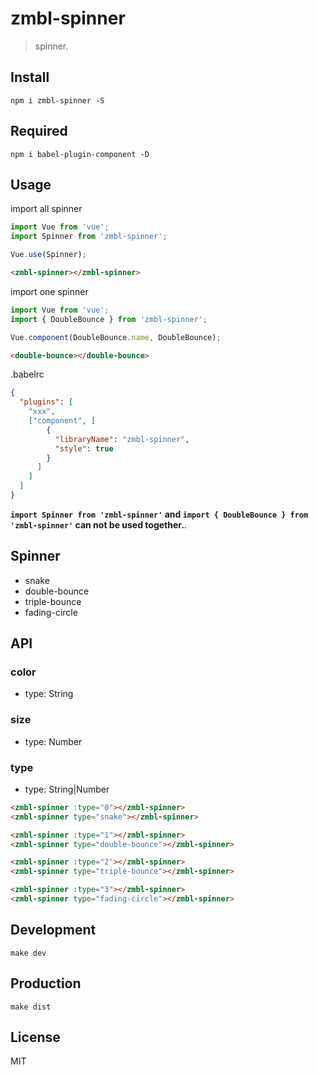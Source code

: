 # zmbl-spinner
> spinner.

## Install
```shell
npm i zmbl-spinner -S
```

## Required
```shell
npm i babel-plugin-component -D
```

## Usage
import all spinner
```javascript
import Vue from 'vue';
import Spinner from 'zmbl-spinner';

Vue.use(Spinner);
```

```html
<zmbl-spinner></zmbl-spinner>
```

import one spinner

```javascript
import Vue from 'vue';
import { DoubleBounce } from 'zmbl-spinner';

Vue.component(DoubleBounce.name, DoubleBounce);
```

```html
<double-bounce></double-bounce>
```

.babelrc
```json
{
  "plugins": [
    "xxx",
    ["component", [
        {
          "libraryName": "zmbl-spinner",
          "style": true
        }
      ]
    ]
  ]
}
```

**`import Spinner from 'zmbl-spinner'` and `import { DoubleBounce } from 'zmbl-spinner'` can not be used together.**.

## Spinner
- snake
- double-bounce
- triple-bounce
- fading-circle

## API

### color
- type: String

### size
- type: Number

### type
- type: String|Number

```html
<zmbl-spinner :type="0"></zmbl-spinner>
<zmbl-spinner type="snake"></zmbl-spinner>

<zmbl-spinner :type="1"></zmbl-spinner>
<zmbl-spinner type="double-bounce"></zmbl-spinner>

<zmbl-spinner :type="2"></zmbl-spinner>
<zmbl-spinner type="triple-bounce"></zmbl-spinner>

<zmbl-spinner :type="3"></zmbl-spinner>
<zmbl-spinner type="fading-circle"></zmbl-spinner>
```

## Development

```shell
make dev
```

## Production
```
make dist
```

## License
MIT
